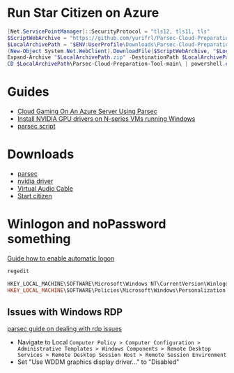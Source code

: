 # Run Star Citizen on Azure

```powershell
[Net.ServicePointManager]::SecurityProtocol = "tls12, tls11, tls" 
$ScriptWebArchive = "https://github.com/yurifrl/Parsec-Cloud-Preparation-Tool/archive/main.zip"  
$LocalArchivePath = "$ENV:UserProfile\Downloads\Parsec-Cloud-Preparation-Tool"  
(New-Object System.Net.WebClient).DownloadFile($ScriptWebArchive, "$LocalArchivePath.zip")  
Expand-Archive "$LocalArchivePath.zip" -DestinationPath $LocalArchivePath -Force  
CD $LocalArchivePath\Parsec-Cloud-Preparation-Tool-main\ | powershell.exe .\Setup.ps1  
```

# Guides
- [Cloud Gaming On An Azure Server Using Parsec](https://parsec.app/blog/cloud-gaming-on-an-azure-server-using-parsec-2edcd24636f8)
- [Install NVIDIA GPU drivers on N-series VMs running Windows](https://learn.microsoft.com/en-us/azure/virtual-machines/windows/n-series-driver-setup)
- [parsec script](https://github.com/parsec-cloud/Parsec-Cloud-Preparation-Tool/tree/master)

# Downloads

- [parsec](https://builds.parsec.app/package/parsec-windows.exe)
- [nvidia driver](https://download.microsoft.com/download/f/a/f/fafa2972-4975-482e-99e6-442d5ad864a1/528.24_grid_win10_win11_server2019_server2022_dch_64bit_international-Azure-swl.exe)
- [Virtual Audio Cable](https://software.muzychenko.net/trials/vac467.exe)
- [Start citizen](https://install.robertsspaceindustries.com/star-citizen/RSI-Setup-1.6.5.exe)


# Winlogon and noPassword something

[Guide how to enable automatic logon](https://learn.microsoft.com/en-us/troubleshoot/windows-server/user-profiles-and-logon/turn-on-automatic-logon)

```powershell
regedit

HKEY_LOCAL_MACHINE\SOFTWARE\Microsoft\Windows NT\CurrentVersion\Winlogon 1
HKEY_LOCAL_MACHINE\SOFTWARE\Policies\Microsoft\Windows\Personalization 1
```

## Issues with Windows RDP

[parsec guide on dealing with rdp issues](https://support.parsec.app/hc/en-us/articles/360002165172)

- Navigate to Local `Computer Policy > Computer Configuration > Administrative Templates > Windows Components > Remote Desktop Services > Remote Desktop Session Host > Remote Session Environment`
- Set "Use WDDM graphics display driver..." to "Disabled"